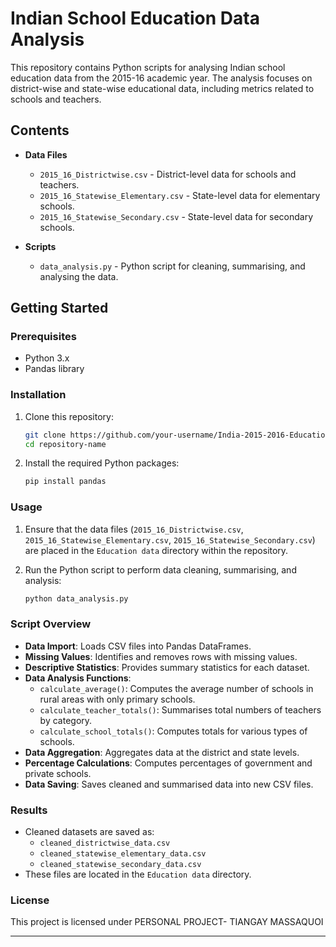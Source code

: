 # Indian School Education Data Analysis

This repository contains Python scripts for analysing Indian school education data from the 2015-16 academic year. The analysis focuses on district-wise and state-wise educational data, including metrics related to schools and teachers.

## Contents

- **Data Files**
  - `2015_16_Districtwise.csv` - District-level data for schools and teachers.
  - `2015_16_Statewise_Elementary.csv` - State-level data for elementary schools.
  - `2015_16_Statewise_Secondary.csv` - State-level data for secondary schools.

- **Scripts**
  - `data_analysis.py` - Python script for cleaning, summarising, and analysing the data.

## Getting Started

### Prerequisites

- Python 3.x
- Pandas library

### Installation

1. Clone this repository:
   ```bash
   git clone https://github.com/your-username/India-2015-2016-Education-data.git
   cd repository-name
   ```

2. Install the required Python packages:
   ```bash
   pip install pandas
   ```

### Usage

1. Ensure that the data files (`2015_16_Districtwise.csv`, `2015_16_Statewise_Elementary.csv`, `2015_16_Statewise_Secondary.csv`) are placed in the `Education data` directory within the repository.

2. Run the Python script to perform data cleaning, summarising, and analysis:
   ```bash
   python data_analysis.py
   ```

### Script Overview

- **Data Import**: Loads CSV files into Pandas DataFrames.
- **Missing Values**: Identifies and removes rows with missing values.
- **Descriptive Statistics**: Provides summary statistics for each dataset.
- **Data Analysis Functions**:
  - `calculate_average()`: Computes the average number of schools in rural areas with only primary schools.
  - `calculate_teacher_totals()`: Summarises total numbers of teachers by category.
  - `calculate_school_totals()`: Computes totals for various types of schools.
- **Data Aggregation**: Aggregates data at the district and state levels.
- **Percentage Calculations**: Computes percentages of government and private schools.
- **Data Saving**: Saves cleaned and summarised data into new CSV files.

### Results

- Cleaned datasets are saved as:
  - `cleaned_districtwise_data.csv`
  - `cleaned_statewise_elementary_data.csv`
  - `cleaned_statewise_secondary_data.csv`
- These files are located in the `Education data` directory.

### License

This project is licensed under PERSONAL PROJECT- TIANGAY MASSAQUOI

---
